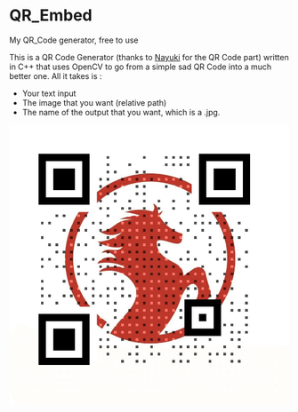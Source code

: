 # QR_Embed
My QR_Code generator, free to use

This is a QR Code Generator (thanks to [ Nayuki](https://www.nayuki.io/page/qr-code-generator-library) for the QR Code part) written in C++ that uses OpenCV to go from a simple sad QR Code into a much better one.
All it takes is : 
- Your text input
- The image that you want (relative path)
- The name of the output that you want, which is a .jpg.

![Here is an example](equi.jpg)
